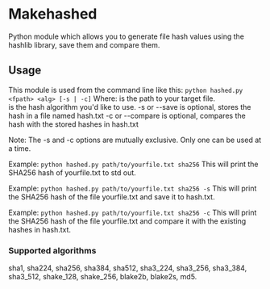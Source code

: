 # Makehashed

Python module which allows you to generate file hash values using the hashlib library, save them and compare them.

## Usage

This module is used from the command line like this:
	```
	python hashed.py <fpath> <alg> [-s | -c]
	```
Where:
<fpath> is the path to your target file.	
<alg> is the hash algorithm you'd like to use. 
-s or --save is optional, stores the hash in a file named hash.txt
-c or --compare is optional, compares the hash with the stored hashes in hash.txt

Note: The -s and -c options are mutually exclusive. Only one can be used at a time.

Example:
	```
	python hashed.py path/to/yourfile.txt sha256
	```	
This will print the SHA256 hash of yourfile.txt to std out.

Example:
	```
	python hashed.py path/to/yourfile.txt sha256 -s
	```
This will print the SHA256 hash of the file yourfile.txt and save it to hash.txt.

Example:
	```
	python hashed.py path/to/yourfile.txt sha256 -c
	```
This will print the SHA256 hash of the file yourfile.txt and compare it with the existing hashes in hash.txt.
	
### Supported algorithms

sha1, sha224, sha256, sha384, sha512, sha3_224, sha3_256, sha3_384, sha3_512, shake_128, shake_256, blake2b, blake2s, md5.


